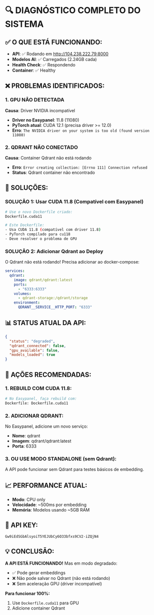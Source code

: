 # 🔍 DIAGNÓSTICO COMPLETO DO SISTEMA

## ✅ O QUE ESTÁ FUNCIONANDO:
- **API**: ✅ Rodando em http://104.238.222.79:8000
- **Modelos AI**: ✅ Carregados (2.24GB cada)
- **Health Check**: ✅ Respondendo
- **Container**: ✅ Healthy

## ❌ PROBLEMAS IDENTIFICADOS:

### 1. GPU NÃO DETECTADA
**Causa**: Driver NVIDIA incompatível
- **Driver no Easypanel**: 11.8 (11080)
- **PyTorch atual**: CUDA 12.1 (precisa driver >= 12.0)
- **Erro**: `The NVIDIA driver on your system is too old (found version 11080)`

### 2. QDRANT NÃO CONECTADO
**Causa**: Container Qdrant não está rodando
- **Erro**: `Error creating collection: [Errno 111] Connection refused`
- **Status**: Qdrant container não encontrado

## 🔧 SOLUÇÕES:

### SOLUÇÃO 1: Usar CUDA 11.8 (Compatível com Easypanel)
```bash
# Use o novo Dockerfile criado:
Dockerfile.cuda11

# Este Dockerfile:
- Usa CUDA 11.8 (compatível com driver 11.8)
- PyTorch compilado para cu118
- Deve resolver o problema de GPU
```

### SOLUÇÃO 2: Adicionar Qdrant ao Deploy
O Qdrant não está rodando! Precisa adicionar ao docker-compose:
```yaml
services:
  qdrant:
    image: qdrant/qdrant:latest
    ports:
      - "6333:6333"
    volumes:
      - qdrant-storage:/qdrant/storage
    environment:
      QDRANT__SERVICE__HTTP_PORT: "6333"
```

## 📊 STATUS ATUAL DA API:

```json
{
  "status": "degraded",
  "qdrant_connected": false,
  "gpu_available": false,
  "models_loaded": true
}
```

## 🚀 AÇÕES RECOMENDADAS:

### 1. REBUILD COM CUDA 11.8:
```bash
# No Easypanel, faça rebuild com:
Dockerfile: Dockerfile.cuda11
```

### 2. ADICIONAR QDRANT:
No Easypanel, adicione um novo serviço:
- **Nome**: qdrant
- **Imagem**: qdrant/qdrant:latest
- **Porta**: 6333

### 3. OU USE MODO STANDALONE (sem Qdrant):
A API pode funcionar sem Qdrant para testes básicos de embedding.

## 📈 PERFORMANCE ATUAL:
- **Modo**: CPU only
- **Velocidade**: ~500ms por embedding
- **Memória**: Modelos usando ~5GB RAM

## 🔑 API KEY:
```
Gw9iEdSGbAlsyoiT5YEJUbCy6O33bfxs9CV2-iZQjN4
```

## 💡 CONCLUSÃO:
**A API ESTÁ FUNCIONANDO!** Mas em modo degradado:
- ✅ Pode gerar embeddings
- ❌ Não pode salvar no Qdrant (não está rodando)
- ❌ Sem aceleração GPU (driver incompatível)

**Para funcionar 100%:**
1. Use `Dockerfile.cuda11` para GPU
2. Adicione container Qdrant